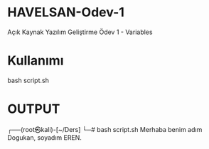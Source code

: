 # HAVELSAN-Odev-1
Açık Kaynak Yazılım Geliştirme Ödev 1 - Variables

# Kullanımı
bash script.sh

# OUTPUT
┌──(root㉿kali)-[~/Ders]
└─# bash script.sh
Merhaba benim adım Dogukan, soyadım EREN.
